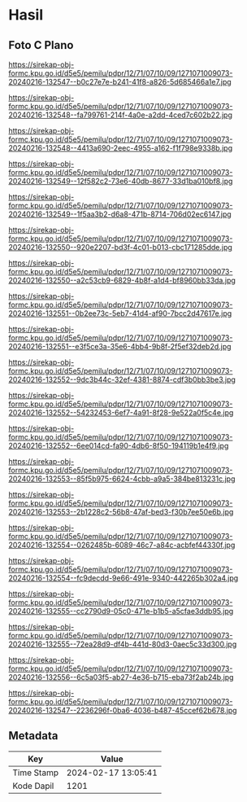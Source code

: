 # Hasil

## Foto C Plano

https://sirekap-obj-formc.kpu.go.id/d5e5/pemilu/pdpr/12/71/07/10/09/1271071009073-20240216-132547--b0c27e7e-b241-41f8-a826-5d685466a1e7.jpg

https://sirekap-obj-formc.kpu.go.id/d5e5/pemilu/pdpr/12/71/07/10/09/1271071009073-20240216-132548--fa799761-214f-4a0e-a2dd-4ced7c602b22.jpg

https://sirekap-obj-formc.kpu.go.id/d5e5/pemilu/pdpr/12/71/07/10/09/1271071009073-20240216-132548--4413a690-2eec-4955-a162-f1f798e9338b.jpg

https://sirekap-obj-formc.kpu.go.id/d5e5/pemilu/pdpr/12/71/07/10/09/1271071009073-20240216-132549--12f582c2-73e6-40db-8677-33d1ba010bf8.jpg

https://sirekap-obj-formc.kpu.go.id/d5e5/pemilu/pdpr/12/71/07/10/09/1271071009073-20240216-132549--1f5aa3b2-d6a8-471b-8714-706d02ec6147.jpg

https://sirekap-obj-formc.kpu.go.id/d5e5/pemilu/pdpr/12/71/07/10/09/1271071009073-20240216-132550--920e2207-bd3f-4c01-b013-cbc171285dde.jpg

https://sirekap-obj-formc.kpu.go.id/d5e5/pemilu/pdpr/12/71/07/10/09/1271071009073-20240216-132550--a2c53cb9-6829-4b8f-a1d4-bf8960bb33da.jpg

https://sirekap-obj-formc.kpu.go.id/d5e5/pemilu/pdpr/12/71/07/10/09/1271071009073-20240216-132551--0b2ee73c-5eb7-41d4-af90-7bcc2d47617e.jpg

https://sirekap-obj-formc.kpu.go.id/d5e5/pemilu/pdpr/12/71/07/10/09/1271071009073-20240216-132551--e3f5ce3a-35e6-4bb4-9b8f-2f5ef32deb2d.jpg

https://sirekap-obj-formc.kpu.go.id/d5e5/pemilu/pdpr/12/71/07/10/09/1271071009073-20240216-132552--9dc3b44c-32ef-4381-8874-cdf3b0bb3be3.jpg

https://sirekap-obj-formc.kpu.go.id/d5e5/pemilu/pdpr/12/71/07/10/09/1271071009073-20240216-132552--54232453-6ef7-4a91-8f28-9e522a0f5c4e.jpg

https://sirekap-obj-formc.kpu.go.id/d5e5/pemilu/pdpr/12/71/07/10/09/1271071009073-20240216-132552--6ee014cd-fa90-4db6-8f50-194119b1e4f9.jpg

https://sirekap-obj-formc.kpu.go.id/d5e5/pemilu/pdpr/12/71/07/10/09/1271071009073-20240216-132553--85f5b975-6624-4cbb-a9a5-384be813231c.jpg

https://sirekap-obj-formc.kpu.go.id/d5e5/pemilu/pdpr/12/71/07/10/09/1271071009073-20240216-132553--2b1228c2-56b8-47af-bed3-f30b7ee50e6b.jpg

https://sirekap-obj-formc.kpu.go.id/d5e5/pemilu/pdpr/12/71/07/10/09/1271071009073-20240216-132554--0262485b-6089-46c7-a84c-acbfef44330f.jpg

https://sirekap-obj-formc.kpu.go.id/d5e5/pemilu/pdpr/12/71/07/10/09/1271071009073-20240216-132554--fc9decdd-9e66-491e-9340-442265b302a4.jpg

https://sirekap-obj-formc.kpu.go.id/d5e5/pemilu/pdpr/12/71/07/10/09/1271071009073-20240216-132555--cc2790d9-05c0-471e-b1b5-a5cfae3ddb95.jpg

https://sirekap-obj-formc.kpu.go.id/d5e5/pemilu/pdpr/12/71/07/10/09/1271071009073-20240216-132555--72ea28d9-df4b-441d-80d3-0aec5c33d300.jpg

https://sirekap-obj-formc.kpu.go.id/d5e5/pemilu/pdpr/12/71/07/10/09/1271071009073-20240216-132556--6c5a03f5-ab27-4e36-b715-eba73f2ab24b.jpg

https://sirekap-obj-formc.kpu.go.id/d5e5/pemilu/pdpr/12/71/07/10/09/1271071009073-20240216-132547--2236296f-0ba6-4036-b487-45ccef62b678.jpg


## Metadata

| Key        | Value               |
| ---------- | ------------------- |
| Time Stamp | 2024-02-17 13:05:41 |
| Kode Dapil | 1201                |



